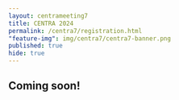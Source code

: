 ```yaml
---
layout: centrameeting7
title: CENTRA 2024
permalink: /centra7/registration.html
"feature-img": img/centra7/centra7-banner.png
published: true
hide: true
---
```


## Coming soon!

<!--## Registration

Registration for CENTRA 7 is now open. [Click here to register using the Indiana University Conferences registration system](https://indianauniv.ungerboeck.com/prod/emc00/register.aspx?aat=ALtuVtmsUuiE5H9sqGtp1lpOgnGRQWnXYVarWJ5U5AU%3d).

A modest amount of funding has been appropriated for student participants, with priority given to those: (1) traveling internationally and (2) participating in a presentation, panel, etc. Students who might need support should indicate such when submitting their abstracts for the [workshop call for participation](https://www.globalcentra.org/centra6/workshop.html) or via email to [PTI@IU](mailto:pti@iu.edu).

- There is no fee for attending.
- Registration for CENTRA 7 includes the pre-meeting symposiums on <add here> [Globally Situated Perspectives on AI in the Edge-Cloud Continuum](https://www.globalcentra.org/centra6/workshop.html).
- You may register someone else from your institution to attend.
- Attendees are responsible for their own travel arrangements and sustenance during their travel. Pervasive Technology Institute at Indiana University is providing all sustenance and entrance fees to social activities listed on the [program](https://centra6.sched.com/).
- VISA letters and invitation letters will be available through the registration process.
- To cancel your registration email [PTI@IU](mailto:pti@iu.edu).
- You will be directed to the hotel reservation site after registering.

You will be confirmed to the event once your registration has been duly processed. 
-->
